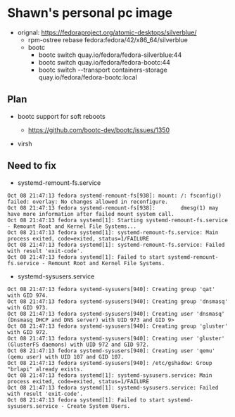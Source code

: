 # Shawn's personal pc image

- orignal: https://fedoraproject.org/atomic-desktops/silverblue/
  - rpm-ostree rebase fedora:fedora/42/x86_64/silverblue
  - bootc
    - bootc switch quay.io/fedora/fedora-silverblue:44
    - bootc switch quay.io/fedora/fedora-bootc:44
    - bootc switch --transport containers-storage quay.io/fedora/fedora-bootc:local

## Plan
- bootc support for soft reboots
  - https://github.com/bootc-dev/bootc/issues/1350

- virsh

## Need to fix
- systemd-remount-fs.service

```
Oct 08 21:47:13 fedora systemd-remount-fs[938]: mount: /: fsconfig() failed: overlay: No changes allowed in reconfigure.
Oct 08 21:47:13 fedora systemd-remount-fs[938]:        dmesg(1) may have more information after failed mount system call.
Oct 08 21:47:13 fedora systemd[1]: Starting systemd-remount-fs.service - Remount Root and Kernel File Systems...
Oct 08 21:47:13 fedora systemd[1]: systemd-remount-fs.service: Main process exited, code=exited, status=1/FAILURE
Oct 08 21:47:13 fedora systemd[1]: systemd-remount-fs.service: Failed with result 'exit-code'.
Oct 08 21:47:13 fedora systemd[1]: Failed to start systemd-remount-fs.service - Remount Root and Kernel File Systems.
```

- systemd-sysusers.service

```
Oct 08 21:47:13 fedora systemd-sysusers[940]: Creating group 'qat' with GID 974.
Oct 08 21:47:13 fedora systemd-sysusers[940]: Creating group 'dnsmasq' with GID 973.
Oct 08 21:47:13 fedora systemd-sysusers[940]: Creating user 'dnsmasq' (Dnsmasq DHCP and DNS server) with UID 973 and GID 9>
Oct 08 21:47:13 fedora systemd-sysusers[940]: Creating group 'gluster' with GID 972.
Oct 08 21:47:13 fedora systemd-sysusers[940]: Creating user 'gluster' (GlusterFS daemons) with UID 972 and GID 972.
Oct 08 21:47:13 fedora systemd-sysusers[940]: Creating user 'qemu' (qemu user) with UID 107 and GID 107.
Oct 08 21:47:13 fedora systemd-sysusers[940]: /etc/gshadow: Group "brlapi" already exists.
Oct 08 21:47:13 fedora systemd[1]: systemd-sysusers.service: Main process exited, code=exited, status=1/FAILURE
Oct 08 21:47:13 fedora systemd[1]: systemd-sysusers.service: Failed with result 'exit-code'.
Oct 08 21:47:13 fedora systemd[1]: Failed to start systemd-sysusers.service - Create System Users.
```
